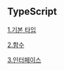 ## TypeScript

[1.기본 타입](https://github.com/yonghap/TypeScript/blob/main/BasicTypes.md)

[2.함수](https://github.com/yonghap/TypeScript/blob/main/Functions.md)

[3.인터페이스](https://github.com/yonghap/TypeScript/blob/main/Interface.md)
